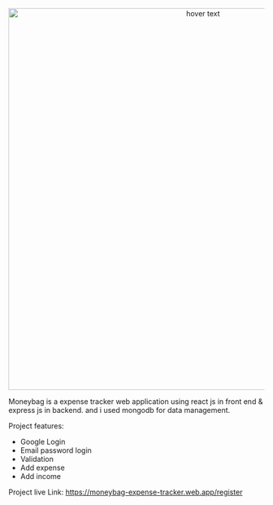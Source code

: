 
<p align="center">
  <img src="https://i.ibb.co/5htYxzm/Screenshot-3.jpg" width="750" title="hover text">
</p>

Moneybag is a expense tracker web application using react js in front end & express js in backend. and i used mongodb for data management.

Project features:
<ul>
  <li>Google Login</li>
  <li>Email password login</li>
  <li>Validation</li>
  <li>Add expense</li>
  <li>Add income</li>
</ul>

Project live Link: https://moneybag-expense-tracker.web.app/register
